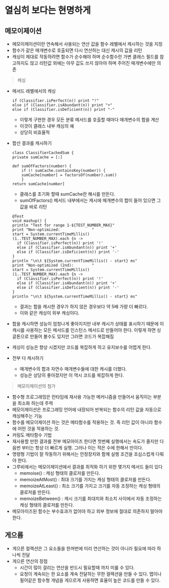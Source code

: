<h1>열심히 보다는 현명하게</h1>
<h2>메모이제이션</h2>

- 메모이제이션이란 연속해서 사용되는 연산 값을 함수 레벨에서 캐시하는 것을 지칭
- 함수가 같은 매개변수로 호출되면 다시 연산하는 대신 캐시의 값을 리턴
- 캐싱이 제대로 작동하려면 함수가 순수해야 하며 순수함수란 가변 클래스 필드를 참고하지도 않고 리턴값 외에는 아무 값도 쓰지 않아야 하며 주어진 매개변수에만 의존

> 캐싱
- 메서드 레벨에서의 캐싱
    ```
    if (Classifier.isPerfect(n)) print "!"
    else if (Classifier.isAbundant(n)) print "+"
    else if (Classifier.isDeficient(n)) print "-"
    ```
    - 이렇게 구현한 경우 모든 분류 메서드를 호출할 때마다 매개변수의 합을 계산
    - 이것이 클래스 내부 캐싱의 예
    - 상당히 비효율적
- 합산 결과를 캐시하기
    ```
    class ClassifierCachedSum {
    private sumCache = [:]

    def sumOfFactors(number) {
        if (! sumCache.containsKey(number)) {
        sumCache[number] = factorsOf(number).sum()
        }
    return sumCache[number]
    ```
    - 클래스를 초기화 할때 sumCache란 해시를 만든다.
    - sumOfFactors() 메서드 내부에서는 캐시에 매개변수의 합이 들어 있으면 그 값을 바로 리턴

    ```
    @Test
    void mashup() {
    println "Test for range 1-${TEST_NUMBER_MAX}"
    print "Non-optimized:              "
    start = System.currentTimeMillis()
    (1..TEST_NUMBER_MAX).each {n ->
      if (Classifier.isPerfect(n)) print '!'
      else if (Classifier.isAbundant(n)) print '+'
      else if (Classifier.isDeficient(n)) print '-'
    }
    println "\n\t ${System.currentTimeMillis() - start} ms"
    print "Non-optimized (2nd):        "
    start = System.currentTimeMillis()
    (1..TEST_NUMBER_MAX).each {n ->
      if (Classifier.isPerfect(n)) print '!'
      else if (Classifier.isAbundant(n)) print '+'
      else if (Classifier.isDeficient(n)) print '-'
    }
    println "\n\t ${System.currentTimeMillis() - start} ms"
    ```
    - 결과는 합을 캐시한 경우가 하지 않은 경우보다 약 5배 가량 더 빠르다.
    - 이와 같은 캐싱이 외부 캐싱이다.
- 합을 캐시하면 성능이 엄청나게 좋아지지만 내부 캐시가 상태를 표시하기 때문에 이 캐시를 사용하는 모든 메서드를 인스턴스 메서드로 만들어야 한다. 이렇게 하면 싱글톤으로 만들어 볼수도 있지만 그러면 코드가 복잡해짐
- 캐싱이 성능은 향상 시켰지만 코드를 복잡하게 하고 유지보수를 어렵게 한다.
- 전부 다 캐시하기
    - 매개변수의 합과 자연수 매개변수들에 대한 캐시를 더했다.
    - 성능은 상당히 좋아졌지만 이 역시 코드를 복잡하게 한다.

> 메모이제이션의 첨가
- 함수형 프로그래밍은 런타임에 재사용 가능한 메커니즘을 만들어서 움직이는 부분을 최소화 하는데 주력
- 메모이제이션은 프로그래밍 언어에 내장되어 반복되는 함수의 리턴 값을 자동으로 캐싱해주는 기능
- 함수를 메모이제이션 하는 것은 메타함수를 적용하는 것. 즉 리턴 값이 아니라 함수에 어떤 것을 적용하는 것.
- 커링도 메타함수 기법
- 재사용할 만한 결과를 전부 메모아이즈 한다면 첫번째 실행에서는 속도가 줄지만 다음번 부터는 항상 더 빠르게 실행. 그러나 이는 적은 수에 한해서 만이다.
- 명령형 기법이 잘 작동하기 위해서는 안정장치와 함께 실행 조건을 조심스럽게 다뤄야 한다.
- 그루비에서는 메모이제이션에서 결과를 최적화 하기 위한 몇가지 메서드 들이 있다
    - memoise() : 캐싱 형태의 클로저를 만든다.
    - memoizeAtMost() : 최대 크기를 가지는 캐싱 형태의 클로저를 만든다.
    - memoizeAtLeast() : 최소 크기를 가지고 크기를 자동 조정하는 캐싱 형태의 클로저를 만든다.
    - memoizeBetween() : 캐시 크기를 최대치와 최소치 사이에서 자동 조정하는 캐싱 형태의 클로저를 만든다.
- 메모아이즈된 함수는 부수효과가 없어야 하고 외부 정보에 절대로 의존하지 말아야 한다.

<h2>게으름</h2>

- 게으른 컬렉션은 그 요소들을 한꺼번에 미리 연산하는 것이 아니라 필요에 따라 하나씩 전달
- 게으른 연산의 장점
    - 시간이 많이 걸리는 연산을 반드시 필요할때 까지 미룰 수 있다.
    - 요청이 계속되는 한 요소를 계속 전달하는 무한 컬렉션을 만들 수 있다.
    맵이나 필어같은 함수형 개념을 게으르게 사용하면 효율이 높은 코드를 만들 수 있다.
